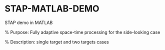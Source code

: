 # STAP-MATLAB-DEMO
STAP demo in MATLAB

% Purpose: Fully adaptive space-time processing for the side-looking case

% Description:         single target and two targets cases
